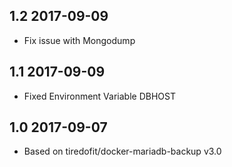 ## 1.2 2017-09-09 <dave at tiredofit dot ca>

* Fix issue with Mongodump

## 1.1 2017-09-09 <dave at tiredofit dot ca>

* Fixed Environment Variable DBHOST

## 1.0 2017-09-07 <dave at tiredofit dot ca>
* Based on tiredofit/docker-mariadb-backup v3.0
